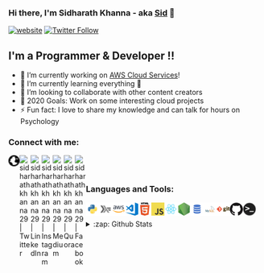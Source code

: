 <!--
**sidharathkhanna29/sidharathkhanna29** is a ✨ _special_ ✨ repository because its `README.md` (this file) appears on your GitHub profile.

Here are some ideas to get you started:

- 🔭 I’m currently working on ...
- 🌱 I’m currently learning ...
- 👯 I’m looking to collaborate on ...
- 🤔 I’m looking for help with ...
- 💬 Ask me about ...
- 📫 How to reach me: ...
- 😄 Pronouns: ...
- ⚡ Fun fact: ...
-->
### Hi there, I'm Sidharath Khanna - aka [Sid][website] 👋

[![website](https://img.shields.io/website?label=sidharathkhanna29.com&style=for-the-badge&url=https://sidharathkhanna29.github.io/)](https://sidharathkhanna29.github.io/)
[![Twitter Follow](https://img.shields.io/twitter/follow/khannasidharath?color=1DA1F2&logo=twitter&style=for-the-badge)](https://twitter.com/intent/follow?original_referer=https%3A%2F%2Fgithub.com%2Fkhannasidharath&screen_name=khannasidharath)


## I'm a Programmer & Developer !!

- 🔭 I’m currently working on [AWS Cloud Services][aws]!
- 🌱 I’m currently learning everything 🤣
- 👯 I’m looking to collaborate with other content creators
- 🥅 2020 Goals: Work on some interesting cloud projects
- ⚡ Fun fact: I love to share my knowledge and can talk for hours on Psychology


<!--
### Spotify Playing 🎧
[<img src="https://now-playing-sidharathkhanna29.vercel.app/api/spotify-playing" alt="sidharathkhanna29 Spotify Playing" width="350" />](https://open.spotify.com/user/31ayx5ihby6bpi7ktmgvjazrmxni)
##https://www.youtube.com/watch?v=n6d4KHSKqGk 
-->


### Connect with me:

[<img align="left" alt="sidharathkhanna29.com" width="22px" src="https://raw.githubusercontent.com/iconic/open-iconic/master/svg/globe.svg" />][website]
[<img align="left" alt="sidharathkhanna29 | Twitter" width="22px" src="https://cdn.jsdelivr.net/npm/simple-icons@v3/icons/twitter.svg" />][twitter]
[<img align="left" alt="sidharathkhanna29 | LinkedIn" width="22px" src="https://cdn.jsdelivr.net/npm/simple-icons@v3/icons/linkedin.svg" />][linkedin]
[<img align="left" alt="sidharathkhanna29 | Instagram" width="22px" src="https://cdn.jsdelivr.net/npm/simple-icons@v3/icons/instagram.svg" />][instagram]
[<img align="left" alt="sidharathkhanna29 | Medium" width="22px" src="https://cdn.jsdelivr.net/npm/simple-icons@v3/icons/medium.svg" />][medium]
[<img align="left" alt="sidharathkhanna29 | Quora" width="22px" src="https://cdn.jsdelivr.net/npm/simple-icons@v3/icons/quora.svg" />][quora]
[<img align="left" alt="sidharathkhanna29 | Facebook" width="22px" src="https://cdn.jsdelivr.net/npm/simple-icons@v3/icons/facebook.svg" />][facebook]

<br />
<br />

### Languages and Tools:

[<img align="left" alt="Python" width="26px" src="https://raw.githubusercontent.com/github/explore/80688e429a7d4ef2fca1e82350fe8e3517d3494d/topics/python/python.png" />][sid_gtihub_code]
[<img align="left" alt="Haskell" width="26px" src="https://raw.githubusercontent.com/github/explore/80688e429a7d4ef2fca1e82350fe8e3517d3494d/topics/haskell/haskell.png" />][sid_gtihub_code]
[<img align="left" alt="AWS" width="26px" src="https://raw.githubusercontent.com/github/explore/fbceb94436312b6dacde68d122a5b9c7d11f9524/topics/aws/aws.png" />][sid_gtihub_code]
[<img align="left" alt="Visual Studio Code" width="26px" src="https://raw.githubusercontent.com/github/explore/80688e429a7d4ef2fca1e82350fe8e3517d3494d/topics/visual-studio-code/visual-studio-code.png" />][sid_gtihub_code]
[<img align="left" alt="HTML5" width="26px" src="https://raw.githubusercontent.com/github/explore/80688e429a7d4ef2fca1e82350fe8e3517d3494d/topics/html/html.png" />][sid_gtihub_code]
[<img align="left" alt="JavaScript" width="26px" src="https://raw.githubusercontent.com/github/explore/80688e429a7d4ef2fca1e82350fe8e3517d3494d/topics/javascript/javascript.png" />][sid_gtihub_code]
[<img align="left" alt="React" width="26px" src="https://raw.githubusercontent.com/github/explore/80688e429a7d4ef2fca1e82350fe8e3517d3494d/topics/react/react.png" />][sid_gtihub_code]
[<img align="left" alt="Node.js" width="26px" src="https://raw.githubusercontent.com/github/explore/80688e429a7d4ef2fca1e82350fe8e3517d3494d/topics/nodejs/nodejs.png" />][sid_gtihub_code]
[<img align="left" alt="SQL" width="26px" src="https://raw.githubusercontent.com/github/explore/80688e429a7d4ef2fca1e82350fe8e3517d3494d/topics/sql/sql.png" />][sid_gtihub_code]
[<img align="left" alt="MySQL" width="26px" src="https://raw.githubusercontent.com/github/explore/80688e429a7d4ef2fca1e82350fe8e3517d3494d/topics/mysql/mysql.png" />][sid_gtihub_code]
[<img align="left" alt="Git" width="26px" src="https://raw.githubusercontent.com/github/explore/80688e429a7d4ef2fca1e82350fe8e3517d3494d/topics/git/git.png" />][sid_gtihub_code]
[<img align="left" alt="GitHub" width="26px" src="https://raw.githubusercontent.com/github/explore/78df643247d429f6cc873026c0622819ad797942/topics/github/github.png" />][sid_gtihub_code]
[<img align="left" alt="Terminal" width="26px" src="https://raw.githubusercontent.com/github/explore/80688e429a7d4ef2fca1e82350fe8e3517d3494d/topics/terminal/terminal.png" />][sid_gtihub_code]

<br />
<br />


<details>
  <summary>:zap: Github Stats</summary>

  <img align="left" alt="sidharathkhanna29's Github Stats" src="https://github-readme-stats.sidharathkhanna29.vercel.app/api?username=sidharathkhanna29&show_icons=true&hide_border=true&count_private=true&theme=dark" />

[![Top Langs](https://github-readme-stats.sidharathkhanna29.vercel.app/api/top-langs/?username=sidharathkhanna29)](https://github.com/sidharathkhanna29/github-readme-stats)

</details>


[website]: https://sidharathkhanna29.github.io/

[sid_gtihub_code]: https://github.com/sidharathkhanna29

[twitter]: https://twitter.com/khannasidharath

[instagram]: https://www.instagram.com/khanna_sidharath/

[linkedin]: https://www.linkedin.com/in/sidharathkhanna29/

[medium]: https://medium.com/@khannasidharath

[Facebook]: https://www.facebook.com/sidharath.khanna

[quora]: https://www.quora.com/profile/Sidharath-Khanna

[aws]: https://aws.amazon.com/
